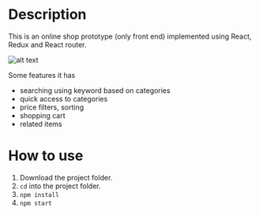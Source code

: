 # Description

This is an online shop prototype (only front end) implemented using React, Redux and React router.


![alt text](https://raw.githubusercontent.com/giorgi-m/online-shop/master/src/Images/scrn.gif)

Some features it has
- searching using keyword based on categories
- quick access to categories
- price filters, sorting
- shopping cart
- related items

# How to use

1. Download the project folder.
2. ```cd``` into the project folder.
3. ```npm install```
4. ```npm start```


